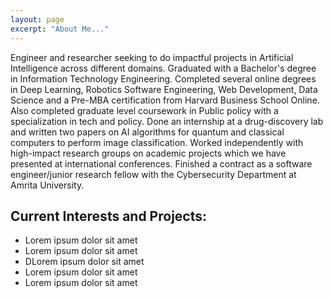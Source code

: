 ```yaml
---
layout: page
excerpt: "About Me..."
---
```


Engineer and researcher seeking to do impactful projects in Artificial Intelligence across different domains.
Graduated with a Bachelor's degree in Information Technology Engineering. Completed several online degrees in Deep Learning, Robotics Software Engineering, Web Development, Data Science and a Pre-MBA certification from Harvard Business School Online. Also completed graduate level coursework in Public policy with a specialization in tech and policy.
Done an internship at a drug-discovery lab and written two papers on AI algorithms for quantum and classical computers to perform image classification. Worked independently with high-impact research groups on academic projects which we have presented at international conferences. Finished a contract as a software engineer/junior research fellow with the Cybersecurity Department at Amrita University.

## Current Interests and Projects:

- Lorem ipsum dolor sit amet
- Lorem ipsum dolor sit amet
- DLorem ipsum dolor sit amet
- Lorem ipsum dolor sit amet
- Lorem ipsum dolor sit amet
